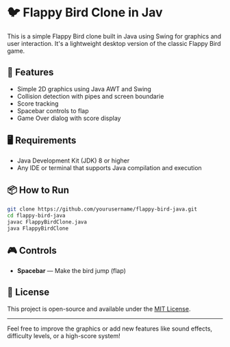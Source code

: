 # 🐦 Flappy Bird Clone in Jav

This is a simple Flappy Bird clone built in Java using Swing for graphics and user interaction. It's a lightweight desktop version of the classic Flappy Bird game.

## 🚀 Features

- Simple 2D graphics using Java AWT and Swing  
- Collision detection with pipes and screen boundarie
- Score tracking  
- Spacebar controls to flap  
- Game Over dialog with score display

## 🖥️ Requirements

- Java Development Kit (JDK) 8 or higher  
- Any IDE or terminal that supports Java compilation and execution

## 📦 How to Run

```bash
git clone https://github.com/yourusername/flappy-bird-java.git
cd flappy-bird-java
javac FlappyBirdClone.java
java FlappyBirdClone
```

## 🎮 Controls

- **Spacebar** — Make the bird jump (flap)

## 📝 License

This project is open-source and available under the [MIT License](LICENSE).

---

Feel free to improve the graphics or add new features like sound effects, difficulty levels, or a high-score system!
